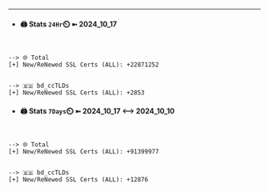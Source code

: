 

---
- #### 🖨️ **Stats** `24Hr`⏲️ ➼ 2024_10_17
```console


--> 🌐 Total
[+] New/ReNewed SSL Certs (ALL): +22871252


--> 🇧🇩 bd_ccTLDs
[+] New/ReNewed SSL Certs (ALL): +2853

```

- #### 🖨️ **Stats** `7Days`⏲️ ➼ 2024_10_17 <--> 2024_10_10
```console


--> 🌐 Total
[+] New/ReNewed SSL Certs (ALL): +91399977


--> 🇧🇩 bd_ccTLDs
[+] New/ReNewed SSL Certs (ALL): +12876

```

